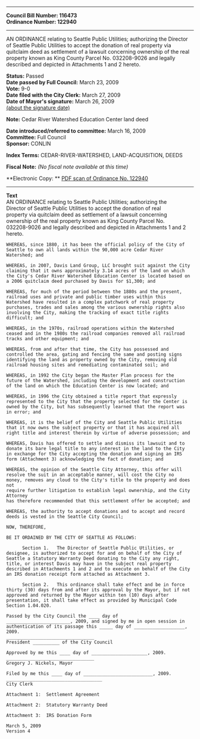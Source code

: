 * * * * *  
  
**Council Bill Number: [](#h0)[](#h2)116473**   
**Ordinance Number: 122940**  
  
* * * * *  
  
AN ORDINANCE relating to Seattle Public Utilities; authorizing the Director of Seattle Public Utilities to accept the donation of real property via quitclaim deed as settlement of a lawsuit concerning ownership of the real property known as King County Parcel No. 032208-9026 and legally described and depicted in Attachments 1 and 2 hereto.  
  
**Status:** Passed   
**Date passed by Full Council:** March 23, 2009   
**Vote:** 9-0   
**Date filed with the City Clerk:** March 27, 2009   
**Date of Mayor's signature:** March 26, 2009   
[(about the signature date)](/~public/approvaldate.htm)   
  
**Note:** Cedar River Watershed Education Center land deed  
  
  
**Date introduced/referred to committee:** March 16, 2009   
**Committee:** Full Council   
**Sponsor:** CONLIN   
  
**Index Terms:** CEDAR-RIVER-WATERSHED, LAND-ACQUISITION, DEEDS  
  
**Fiscal Note:** *(No fiscal note available at this time)*  
  
**Electronic Copy: ** [PDF scan of Ordinance No. 122940](/~archives/Ordinances/Ord_122940.pdf)  
  
* * * * *  
  
**Text**  
    AN ORDINANCE relating to Seattle Public Utilities; authorizing the  
    Director of Seattle Public Utilities to accept the donation of real  
    property via quitclaim deed as settlement of a lawsuit concerning  
    ownership of the real property known as King County Parcel No.  
    032208-9026 and legally described and depicted in Attachments 1 and 2  
    hereto.  
  
    WHEREAS, since 1880, it has been the official policy of the City of  
    Seattle to own all lands within the 90,000 acre Cedar River  
    Watershed; and  
  
    WHEREAS, in 2007, Davis Land Group, LLC brought suit against the City  
    claiming that it owns approximately 3.14 acres of the land on which  
    the City's Cedar River Watershed Education Center is located based on  
    a 2006 quitclaim deed purchased by Davis for $1,300; and  
  
    WHEREAS, for much of the period between the 1880s and the present,  
    railroad uses and private and public timber uses within this  
    Watershed have resulted in a complex patchwork of real property  
    purchases, trades and sales among the various ownership rights also  
    involving the City, making the tracking of exact title rights  
    difficult; and  
  
    WHEREAS, in the 1970s, railroad operations within the Watershed  
    ceased and in the 1980s the railroad companies removed all railroad  
    tracks and other equipment; and  
  
    WHEREAS, from and after that time, the City has possessed and  
    controlled the area, gating and fencing the same and posting signs  
    identifying the land as property owned by the City, removing old  
    railroad housing sites and remediating contaminated soil; and  
  
    WHEREAS, in 1992 the City began the Master Plan process for the  
    future of the Watershed, including the development and construction  
    of the land on which the Education Center is now located; and  
  
    WHEREAS, in 1996 the City obtained a title report that expressly  
    represented to the City that the property selected for the Center is  
    owned by the City, but has subsequently learned that the report was  
    in error; and  
  
    WHEREAS, it is the belief of the City and Seattle Public Utilities  
    that it now owns the subject property or that it has acquired all  
    right title and interest therein by virtue of adverse possession; and  
  
    WHEREAS, Davis has offered to settle and dismiss its lawsuit and to  
    donate its bare legal title to any interest in the land to the City  
    in exchange for the City accepting the donation and signing an IRS  
    form (Attachment 3) acknowledging the fact of donation; and  
  
    WHEREAS, the opinion of the Seattle City Attorney, this offer will  
    resolve the suit in an acceptable manner, will cost the City no  
    money, removes any cloud to the City's title to the property and does not  
    require further litigation to establish legal ownership, and the City Attorney  
    has therefore recommended that this settlement offer be accepted; and  
  
    WHEREAS, the authority to accept donations and to accept and record  
    deeds is vested in the Seattle City Council;  
  
    NOW, THEREFORE,  
  
    BE IT ORDAINED BY THE CITY OF SEATTLE AS FOLLOWS:  
  
          Section 1.   The Director of Seattle Public Utilities, or  
    designee, is authorized to accept for and on behalf of the City of  
    Seattle a Statutory Warranty Deed donating to the City any right,  
    title, or interest Davis may have in the subject real property  
    described in Attachments 1 and 2 and to execute on behalf of the City  
    an IRS donation receipt form attached as Attachment 3.  
  
          Section 2.   This ordinance shall take effect and be in force  
    thirty (30) days from and after its approval by the Mayor, but if not  
    approved and returned by the Mayor within ten (10) days after  
    presentation, it shall take effect as provided by Municipal Code  
    Section 1.04.020.  
  
    Passed by the City Council the ____ day of  
    ________________________, 2009, and signed by me in open session in  
    authentication of its passage this _____ day of ___________________, 2009.  
    _________________________________  
    President __________ of the City Council  
  
    Approved by me this ____ day of _____________________, 2009.  
    _________________________________  
    Gregory J. Nickels, Mayor  
  
    Filed by me this ____ day of __________________________, 2009.  
    ____________________________________  
    City Clerk  
  
    Attachment 1:  Settlement Agreement  
  
    Attachment 2:  Statutory Warranty Deed  
  
    Attachment 3:  IRS Donation Form  
  
    March 5, 2009  
    Version 4  
